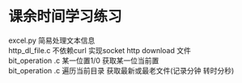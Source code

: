# 课余时间学习练习
excel.py 简易处理文本信息  
http_dl_file.c 不依赖curl 实现socket http download 文件  
bit_operation .c 某一位置1/0 获取某一位当前置  
bit_operation .c 遍历当前目录 获取最新或最老文件(记录分钟 转时分秒)  